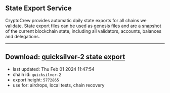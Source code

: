 ## State Export Service
CryptoCrew provides automatic daily state exports for all chains we validate. State export files can be used as genesis files and are a snapshot of the current blockchain state, including all validators, accounts, balances and delegations.

---
**Download: [quicksilver-2 state export](https://dl.ccvalidators.com/SERVICE/quicksilver/quicksilver-2_export_5772865.json)**
---

- last updated: Thu Feb 01 2024 11:47:54
- chain id: `quicksilver-2`
- export height: `5772865`
- use for: airdrops, local tests, chain recovery
